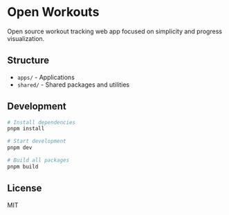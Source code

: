 # Open Workouts

Open source workout tracking web app focused on simplicity and progress visualization.

## Structure

- `apps/` - Applications
- `shared/` - Shared packages and utilities

## Development

```bash
# Install dependencies
pnpm install

# Start development
pnpm dev

# Build all packages
pnpm build
```

## License

MIT